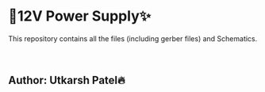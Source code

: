 # 🚀12V Power Supply✨
This repository contains all the files (including gerber files) and Schematics.
<br>
<br>
<br>

## Author: Utkarsh Patel🔥
